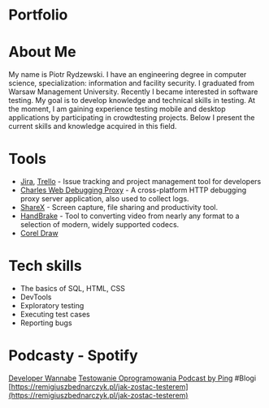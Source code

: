 # Portfolio
# About Me
My name is Piotr Rydzewski. I have an engineering degree in computer science, specialization: information and facility security. I graduated from Warsaw Management University. Recently I became interested in software testing. My goal is to develop knowledge and technical skills in testing. At the moment, I am gaining experience testing mobile and desktop applications by participating in crowdtesting projects.
Below I present the current skills and knowledge acquired in this field.
# Tools
 - [Jira](https://www.atlassian.com/software/jira0), [Trello](https://trello.com/) - Issue tracking and project management tool for developers
 - [Charles Web Debugging Proxy](https://www.charlesproxy.com/) - A cross-platform HTTP debugging proxy server application, also used to collect logs.
 - [ShareX](https://getsharex.com/) - Screen capture, file sharing and productivity tool.
 - [HandBrake](https://handbrake.fr/) - Tool to converting video from nearly any format to a selection of modern, widely supported codecs. 
 - [Corel Draw](https://www.coreldraw.com/pl/)
# Tech skills
- The basics of SQL, HTML, CSS
- DevTools
- Exploratory testing
- Executing test cases
- Reporting bugs
# Podcasty - Spotify
[Developer Wannabe](https://open.spotify.com/show/7jl6JNP3rDflXoLhLaBTie)
[Testowanie Oprogramowania Podcast by Ping](https://open.spotify.com/show/7jqDWVuJ7YSX4ep1a5tMMd)
#Blogi
[https://remigiuszbednarczyk.pl/jak-zostac-testerem](https://remigiuszbednarczyk.pl/jak-zostac-testerem)
